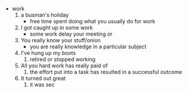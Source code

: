 - work
	1. a busman's holiday
		- free time spent doing what you usually do for work
	2. I got caught up in some work
		- some work delay your meeting or 
	3. You really know your stuff/onion
		- you are really knowledge in a particular subject
	4. I've hung up my boots
		1. retired or stopped working
	5. All you hard work has really paid of
		1. the effort put into a task has resulted in a successful outcome
	6. It turned out great
		1. it was sec